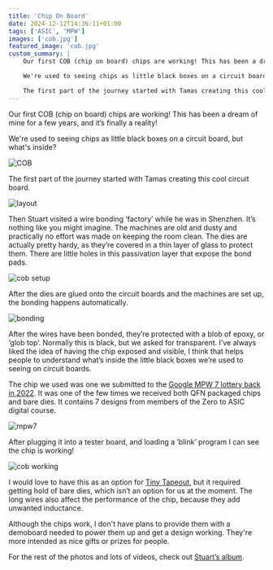 ```yaml
---
title: 'Chip On Board'
date: 2024-12-12T14:36:11+01:00
tags: ['ASIC', 'MPW']
images: ['cob.jpg']
featured_image: 'cob.jpg'
custom_summary: |
    Our first COB (chip on board) chips are working! This has been a dream of mine for a few years, and it’s finally a reality!

    We're used to seeing chips as little black boxes on a circuit board, but what's inside?

    The first part of the journey started with Tamas creating this cool circuit board.
---
```


Our first COB (chip on board) chips are working! This has been a dream of mine for a few years, and it’s finally a reality!

We're used to seeing chips as little black boxes on a circuit board, but what's inside?

![COB](/cob.jpg)

The first part of the journey started with Tamas creating this cool circuit board.

![layout](/cob_layout.jpg)

Then Stuart visited a wire bonding ‘factory’ while he was in Shenzhen. It’s nothing like you might imagine. The machines are old and dusty and practically no effort was made on keeping the room clean. The dies are actually pretty hardy, as they’re covered in a thin layer of glass to protect them. There are little holes in this passivation layer that expose the bond pads.

![cob setup](/cob_setup.jpg)

After the dies are glued onto the circuit boards and the machines are set up, the bonding happens automatically. 

![bonding](/cob_bond.jpg)

After the wires have been bonded, they’re protected with a blob of epoxy, or ‘glob top’. Normally this is black, but we asked for transparent. I’ve always liked the idea of having the chip exposed and visible, I think that helps people to understand what’s inside the little black boxes we’re used to seeing on circuit boards.

The chip we used was one we submitted to the [Google MPW 7 lottery back in 2022](https://www.zerotoasiccourse.com/post/mpw7_submitted/). It was one of the few times we received both QFN packaged chips and bare dies. It contains 7 designs from members of the Zero to ASIC digital course.

![mpw7](/mpw7_multi_macro.png)

After plugging it into a tester board, and loading a ‘blink’ program I can see the chip is working!

![cob working](/cob_working.jpg)

I would love to have this as an option for [Tiny Tapeout](https://tinytapeout.com), but it required getting hold of bare dies, which isn’t an option for us at the moment. The long wires also affect the performance of the chip, because they add unwanted inductance.

Although the chips work, I don't have plans to provide them with a demoboard needed to power them up and get a design working. They're more intended as nice gifts or prizes for people. 

For the rest of the photos and lots of videos, check out [Stuart’s album](https://photos.google.com/share/AF1QipPvHwLy1QsDnQShTJTSbDiQ6kdWi2avBRBA2i7dXp9sm7P3BI3qjYkOHsiN2lh8zg?key=TFBDZ09Kd18zS1VURjRadEc1UUFQRDExSWxpakJ3).
